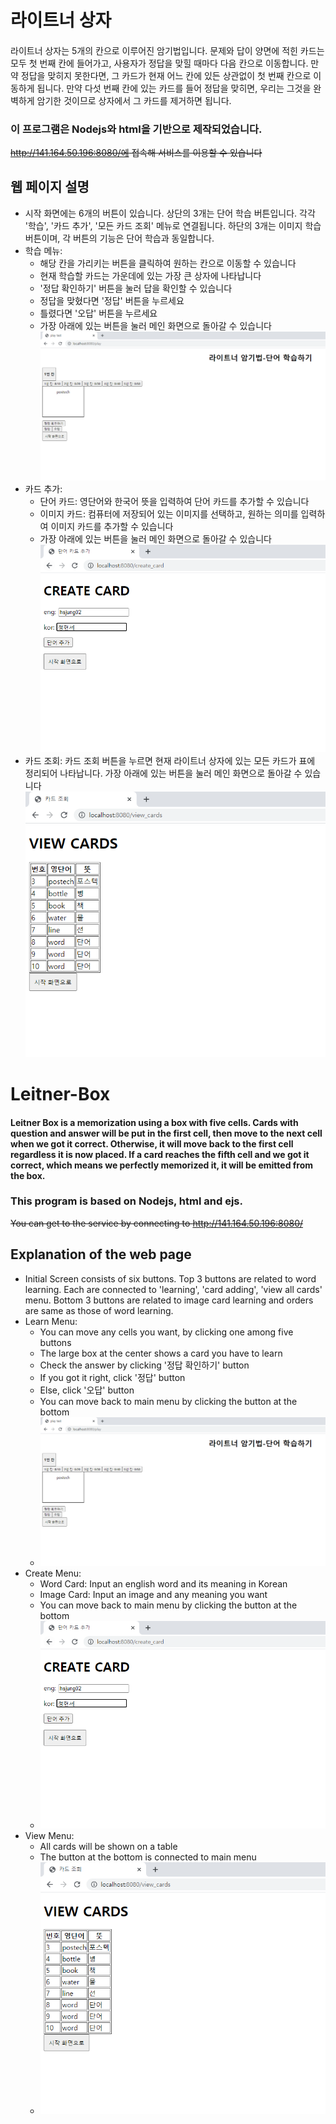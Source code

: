 # 라이트너 상자
#### 
라이트너 상자는 5개의 칸으로 이루어진 암기법입니다. 문제와 답이 양면에 적힌 카드는 모두 첫 번째 칸에 들어가고, 사용자가 정답을 맞힐 때마다 다음 칸으로 이동합니다. 만약 정답을 맞히지 못한다면, 그 카드가 현재 어느 칸에 있든 상관없이 첫 번째 칸으로 이동하게 됩니다. 만약 다섯 번째 칸에 있는 카드를 들어 정답을 맞히면, 우리는 그것을 완벽하게 암기한 것이므로 상자에서 그 카드를 제거하면 됩니다.

### 이 프로그램은 Nodejs와 html을 기반으로 제작되었습니다.

~~http://141.164.50.196:8080/에 접속해 서비스를 이용할 수 있습니다~~

## 웹 페이지 설명
- 시작 화면에는 6개의 버튼이 있습니다. 상단의 3개는 단어 학습 버튼입니다. 각각 '학습', '카드 추가', '모든 카드 조회' 메뉴로 연결됩니다. 하단의 3개는 이미지 학습 버튼이며, 각 버튼의 기능은 단어 학습과 동일합니다.
- 학습 메뉴: 
  - 해당 칸을 가리키는 버튼을 클릭하여 원하는 칸으로 이동할 수 있습니다
  - 현재 학습할 카드는 가운데에 있는 가장 큰 상자에 나타납니다
  - '정답 확인하기' 버튼을 눌러 답을 확인할 수 있습니다
  - 정답을 맞혔다면 '정답' 버튼을 누르세요
  - 틀렸다면 '오답' 버튼을 누르세요
  - 가장 아래에 있는 버튼을 눌러 메인 화면으로 돌아갈 수 있습니다
  ![학습하기](/img/play.PNG)
- 카드 추가:
  - 단어 카드: 영단어와 한국어 뜻을 입력하여 단어 카드를 추가할 수 있습니다
  - 이미지 카드: 컴퓨터에 저장되어 있는 이미지를 선택하고, 원하는 의미를 입력하여 이미지 카드를 추가할 수 있습니다
  - 가장 아래에 있는 버튼을 눌러 메인 화면으로 돌아갈 수 있습니다
  ![카드 추가하기](/img/create.PNG)
- 카드 조회: 카드 조회 버튼을 누르면 현재 라이트너 상자에 있는 모든 카드가 표에 정리되어 나타납니다. 가장 아래에 있는 버튼을 눌러 메인 화면으로 돌아갈 수 있습니다
  ![카드 조회하기](/img/view.PNG)


# Leitner-Box
#### Leitner Box is a memorization using a box with five cells. Cards with question and answer will be put in the first cell, then move to the next cell when we got it correct. Otherwise, it will move back to the first cell regardless it is now placed. If a card reaches the fifth cell and we got it correct, which means we perfectly memorized it, it will be emitted from the box.

### This program is based on Nodejs, html and ejs.

~~You can get to the service by connecting to http://141.164.50.196:8080/~~

## Explanation of the web page
- Initial Screen consists of six buttons. Top 3 buttons are related to word learning. Each are connected to 'learning', 'card adding', 'view all cards' menu. Bottom 3 buttons are related to image card learning and orders are same as those of word learning.
- Learn Menu: 
  - You can move any cells you want, by clicking one among five buttons
  - The large box at the center shows a card you have to learn
  - Check the answer by clicking '정답 확인하기' button
  - If you got it right, click '정답' button
  - Else, click '오답' button
  - You can move back to main menu by clicking the button at the bottom
  - ![Learn](/img/play.PNG)
- Create Menu:
  - Word Card: Input an english word and its meaning in Korean
  - Image Card: Input an image and any meaning you want
  - You can move back to main menu by clicking the button at the bottom
  - ![Create card](/img/create.PNG)
- View Menu: 
  - All cards will be shown on a table
  - The button at the bottom is connected to main menu
  - ![View cards](/img/view.PNG)

